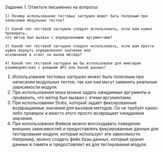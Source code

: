 Задание 1. Ответьте письменно на вопросы:

    1) Почему использование тестовых заглушек может быть полезным при написании модульных тестов?

    2) Какой тип тестовой заглушки следует использовать, если вам нужно проверить, 
    что метод был вызван с определенными аргументами?

    3) Какой тип тестовой заглушки следует использовать, если вам просто нужно вернуть определенное значение или 
    исключение в ответ на вызов метода?

    4) Какой тип тестовой заглушки вы бы использовали для имитации  взаимодействия с внешним API или базой данных?

1. Использование тестовых заглушек может быть полезным при
   написании модульных тестов, так как они могут заменить реальные
   зависимости модуля.
2. При использовании мока можно задать ожидаемые аргументы и проверить,
   что метод был вызван с этими аргументами.
3. При использовании Stubs, который задает фиксированные возвращаемые
   значения для вызовов методов. Он не требует каких-либо проверок и
   вместо этого просто возвращает ожидаемое значение.
4. При использовании Фейков можно воссоздавать поведение внешних зависимостей и
   предоставлять фиксированные данные для тестирования модуля,
   который использует эти зависимости. Например, можно создать фейк
   базы данных, который хранит данные в памяти и предоставляет их для
   тестирования модуля.